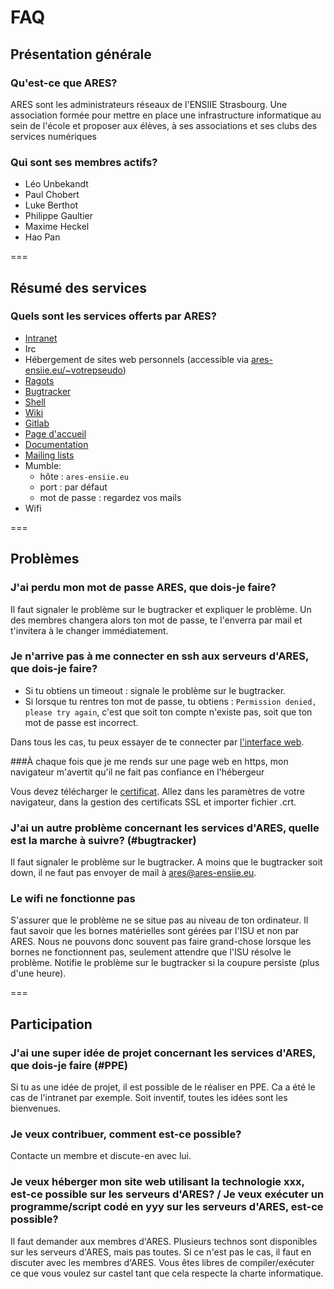 # FAQ

## Présentation générale

### Qu'est-ce que ARES?
ARES sont les administrateurs réseaux de l'ENSIIE Strasbourg. Une association formée pour mettre en place une infrastructure informatique au sein de l'école et proposer aux élèves, à ses associations et ses clubs des services numériques

### Qui sont ses membres actifs?
- Léo Unbekandt
-  Paul Chobert
-  Luke Berthot
-  Philippe Gaultier
-  Maxime Heckel
-  Hao Pan



===

## Résumé des services

### Quels sont les services offerts par ARES?
- [Intranet](http://www.iiens.eu)
- Irc
- Hébergement de sites web personnels (accessible via [ares-ensiie.eu/~votrepseudo](ares-ensiie.eu/~votrepseudo))
- [Ragots](https://ragots.iiens.eu)
- [Bugtracker](https://bug.ares-ensiie.eu/)
- [Shell](https://shell.ares-ensiie.eu/)
- [Wiki](http://wiki.ares-ensiie.eu/doku.php?id=start)
- [Gitlab](https://git.ares-ensiie.eu/)
- [Page d'accueil](https://ares-ensiie.eu/)
- [Documentation](doc.ares-ensiie.eu/)
- [Mailing lists](listes.ares-ensiie.eu/wws)
- Mumble:
	- hôte : `ares-ensiie.eu`
	- port : par défaut
	- mot de passe : regardez vos mails
- Wifi


===
## Problèmes

### J'ai perdu mon mot de passe ARES, que dois-je faire?
Il faut signaler le problème sur le bugtracker et expliquer le problème. Un des membres changera alors ton mot de passe, te l'enverra par mail et t'invitera à le changer immédiatement.


### Je n'arrive pas à me connecter en ssh aux serveurs d'ARES, que dois-je faire?
- Si tu obtiens un timeout : signale le problème sur le bugtracker.
- Si lorsque tu rentres ton mot de passe, tu obtiens : `Permission denied, please try again`, c'est que soit ton compte n'existe pas, soit que ton mot de passe est incorrect.

Dans tous les cas, tu peux essayer de te connecter par [l'interface web](https://shell.ares-ensiie.eu/).


###À chaque fois que je me rends sur une page web en https, mon navigateur m'avertit qu'il ne fait pas confiance en l'hébergeur

Vous devez télécharger le [certificat](http://ares-ensiie.eu/CA-Ares.crt). Allez dans les paramètres de votre navigateur, dans la gestion des certificats SSL et importer fichier .crt.

### J'ai un autre problème concernant les services d'ARES, quelle est la marche à suivre? (#bugtracker)
Il faut signaler le problème sur le bugtracker. A moins que le bugtracker soit down, il ne faut pas envoyer de mail à ares@ares-ensiie.eu.

### Le wifi ne fonctionne pas
S'assurer que le problème ne se situe pas au niveau de ton ordinateur.
Il faut savoir que les bornes matérielles sont gérées par l'ISU et non par ARES. Nous ne pouvons donc souvent pas faire grand-chose lorsque les bornes ne fonctionnent pas, seulement attendre que l'ISU résolve le problème.
 Notifie le problème sur le bugtracker si la coupure persiste (plus d'une heure).

===
## Participation

### J'ai une super idée de projet concernant les services d'ARES, que dois-je faire (#PPE)
Si tu as une idée de projet, il est possible de le réaliser en PPE. Ca a été le cas de l'intranet par exemple. Soit inventif, toutes les idées sont les bienvenues.

### Je veux contribuer, comment est-ce possible?
Contacte un membre et discute-en avec lui.

### Je veux héberger mon site web utilisant la technologie xxx, est-ce possible sur les serveurs d'ARES? / Je veux exécuter un programme/script codé en yyy sur les serveurs d'ARES, est-ce possible?
Il faut demander aux membres d'ARES. Plusieurs technos sont disponibles sur les serveurs d'ARES, mais pas toutes. Si ce n'est pas le cas, il faut en discuter avec les membres d'ARES.
Vous êtes libres de compiler/exécuter ce que vous voulez sur castel tant que cela respecte la charte informatique.

